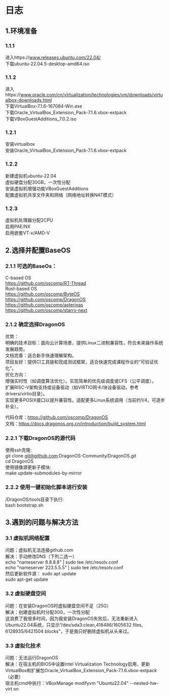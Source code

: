 # 日志

## 1.环境准备

### 1.1.1  
进入https://www.releases.ubuntu.com/22.04/  
下载ubuntu-22.04.5-desktop-amd64.iso  

### 1.1.2  
进入https://www.oracle.com/cn/virtualization/technologies/vm/downloads/virtualbox-downloads.html  
下载VirtualBox-7.1.6-167084-Win.exe  
下载Oracle_VirtualBox_Extension_Pack-7.1.6.vbox-extpack  
下载VBoxGuestAdditions_7.0.2.iso  

### 1.2.1  
安装virtualbox  
安装Oracle_VirtualBox_Extension_Pack-7.1.6.vbox-extpack  

### 1.2.2  
新建虚拟机ubuntu-22.04  
虚拟硬盘分配30GB，一次性分配  
安装虚拟机增强功能VBoxGuestAdditions  
配置虚拟机共享文件夹和网络（网络地址转换NAT模式）  

### 1.2.3  
虚拟机处理器分配2CPU  
启用PAE/NX  
启用嵌套VT-x/AMD-V  

## 2.选择并配置BaseOS

### 2.1.1  可选的BaseOs：  
C-based OS  
https://github.com/oscomp/RT-Thread  
Rust-based OS  
https://github.com/oscomp/ByteOS  
https://github.com/oscomp/DragonOS  
https://github.com/oscomp/asterinas  
https://github.com/oscomp/starry-next  

### 2.1.2  确定选择DragonOS  
​优势：  
​明确的技术目标：面向云计算场景，提供Linux二进制兼容性，符合未来操作系统发展趋势。  
文档完善：适合新手快速理解架构。   
​项目友好：提供CI工具链和现成测试框架，适合快速完成课程作业的“可验证优化”。  
​优化方向：  
增强实时性（如调度算法优化）。实现简单的优先级调度或CFS（公平调度）。  
扩展RISC-V架构支持或设备驱动（如VIRTIO网卡/块设备驱动，参考drivers/virtio目录）。  
实现更多POSIX接口以提升兼容性。适配更多Linux系统调用（当前约1/4，可逐步补全）。  

代码仓库：https://github.com/oscomp/DragonOS  
文档：https://docs.dragonos.org.cn/introduction/build_system.html  

### 2.2.1  下载DragonOS的源代码  
使用ssh克隆:  
git clone git@github.com:DragonOS-Community/DragonOS.git  
cd DragonOS  
使用镜像源更新子模块:  
make update-submodules-by-mirror  

### 2.2.2  使用一键初始化脚本进行安装  
/DragonOS/tools目录下执行:  
bash bootstrap.sh  

## 3.遇到的问题与解决方法  

### 3.1  虚拟机网络配置
问题：虚拟机无法连接github.com  
解决：手动修改DNS（下列二选一）  
  echo "nameserver 8.8.8.8" | sudo tee /etc/resolv.conf  
  echo "nameserver 223.5.5.5" | sudo tee /etc/resolv.conf  
然后更新软件源：
  sudo apt update  
  sudo apt-get update  

### 3.2  虚拟硬盘空间  
问题：在安装DragonOS时虚拟硬盘空间不足（25G）  
解决：创建虚拟机时分配30G，一次性分配  
  这浪费了我很多时间，因为我安装DragonOS失败后，无法重新进入Ubuntu22.04系统，只显示“/dev/sda3:clean,418486/1605632 files, 6128935/6421504 blocks”，于是我只好删除虚拟机从头来过。

### 3.3  虚拟化技术
问题：无法运行DragonOS  
解决：在宿主机的BIOS中设置Intel Virtualization Technology启用，更新VirtualBox和扩展包Oracle_VirtualBox_Extension_Pack-7.1.6.vbox-extpack（必要）  
  宿主机cmd中执行：VBoxManage modifyvm "Ubuntu22.04" --nested-hw-virt on  
